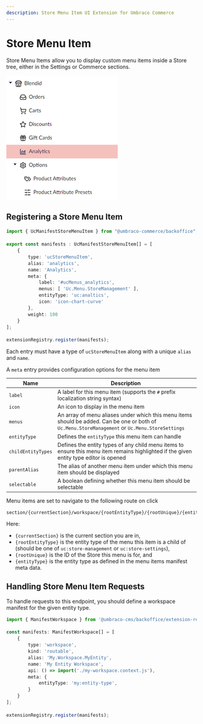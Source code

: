 ```yaml
---
description: Store Menu Item UI Extension for Umbraco Commerce
---
```


# Store Menu Item

Store Menu Items allow you to display custom menu items inside a Store tree, either in the Settings or Commerce sections.

![Store Menu](../../media/v14/store-menu.png)

## Registering a Store Menu Item

```typescript
import { UcManifestStoreMenuItem } from "@umbraco-commerce/backoffice";

export const manifests : UcManifestStoreMenuItem[] = [
    {
        type: 'ucStoreMenuItem',
        alias: 'analytics',
        name: 'Analytics',
        meta: {
            label: '#ucMenus_analytics',
            menus: [ 'Uc.Menu.StoreManagement' ],
            entityType: 'uc:analtics',
            icon: 'icon-chart-curve'
        },
        weight: 100
    }
];

extensionRegistry.register(manifests);
```

Each entry must have a type of `ucStoreMenuItem` along with a unique `alias` and `name`.

A `meta` entry provides configuration options for the menu item

| Name | Description |
| -- | -- |
| `label` | A label for this menu item (supports the `#` prefix localization string syntax) |
| `icon` | An icon to display in the menu item |
| `menus` | An array of menu aliases under which this menu items should be added. Can be one or both of `Uc.Menu.StoreManagement` or `Uc.Menu.StoreSettings` |
| `entityType` | Defines the `entityType` this menu item can handle |
| `childEntityTypes` | Defines the entity types of any child menu items to ensure this menu item remains highlighted if the given entity type editor is opened |
| `parentAlias` | The alias of another menu item under which this menu item should be displayed |
| `selectable` | A boolean defining whether this menu item should be selectable |

Menu items are set to navigate to the following route on click

```
section/{currentSection}/workspace/{rootEntityType}/{rootUnique}/{entityType}
```

Here:

- `{currentSection}` is the current section you are in,
- `{rootEntityType}` is the entity type of the menu this item is a child of (should be one of `uc:store-management` or `uc:store-settings`),
- `{rootUnique}` is the ID of the Store this menu is for, and
- `{entityType}` is the entity type as defined in the menu items manifest meta data.

## Handling Store Menu Item Requests

To handle requests to this endpoint, you should define a workspace manifest for the given entity type.

```typescript
import { ManifestWorkspace } from '@umbraco-cms/backoffice/extension-registry';

const manifests: ManifestWorkspace[] = [
    {
        type: 'workspace',
        kind: 'routable',
        alias: 'My.Workspace.MyEntity',
        name: 'My Entity Workspace',
        api: () => import('./my-workspace.context.js'),
        meta: {
            entityType: 'my:entity-type',
        }
    }
];

extensionRegistry.register(manifests);

```
